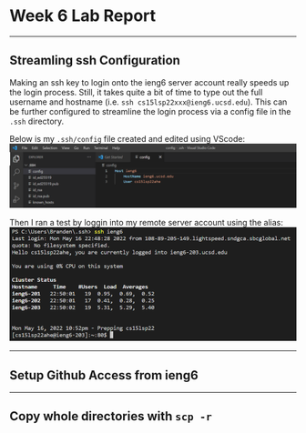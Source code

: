 # **Week 6 Lab Report**
___
## Streamling ssh Configuration

Making an ssh key to login onto the ieng6 server account really speeds up the login process. Still, it takes quite a bit of time to type out the full username and hostname (i.e. `ssh cs15lsp22xxx@ieng6.ucsd.edu`). This can be further configured to streamline the login process via a config file in the `.ssh` directory. 

Below is my `.ssh/config` file created and edited using VScode:
![config file](ssh_config.png)

Then I ran a test by loggin into my remote server account using the alias:
![alias login](streamlined_login.png)
___
## Setup Github Access from ieng6

___
## Copy whole directories with `scp -r`